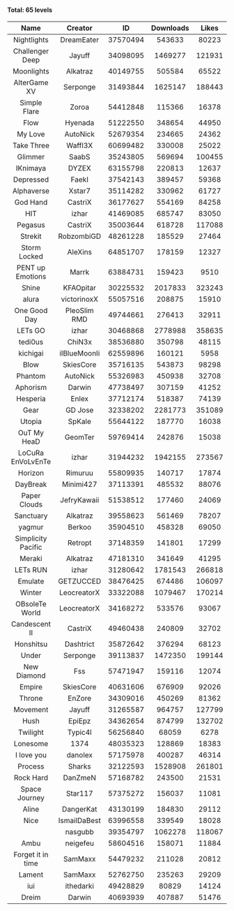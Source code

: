#### Total: 65 levels

| Name | Creator | ID | Downloads | Likes |
|:---:|:---:|:---:|:---:|:---:|
| Nightlights | DreamEater | 37570494 | 543633 | 80223
| Challenger Deep | Jayuff | 34098095 | 1469277 | 121931
| Moonlights | Alkatraz | 40149755 | 505584 | 65522
| AlterGame XV | Serponge | 31493844 | 1625147 | 188443
| Simple Flare | Zoroa | 54412848 | 115366 | 16378
| Flow | Hyenada | 51222550 | 348654 | 44950
| My Love | AutoNick | 52679354 | 234665 | 24362
| Take Three | Waffl3X | 60699482 | 330008 | 25022
| Glimmer | SaabS | 35243805 | 569694 | 100455
| IKnimaya | DYZEX | 63155798 | 220813 | 12637
| Depressed | FaekI | 37542143 | 389457 | 59368
| Alphaverse | Xstar7 | 35114282 | 330962 | 61727
| God Hand | CastriX | 36177627 | 554169 | 84258
| HIT | izhar | 41469085 | 685747 | 83050
| Pegasus | CastriX | 35003644 | 618728 | 117088
| Strekit | RobzombiGD | 48261228 | 185529 | 27464
| Storm Locked | AleXins | 64851707 | 178159 | 12327
| PENT up Emotions | Marrk | 63884731 | 159423 | 9510
| Shine | KFAOpitar | 30225532 | 2017833 | 323243
| alura | victorinoxX | 55057516 | 208875 | 15910
| One Good Day | PleoSlim RMD | 49744661 | 276413 | 32911
| LETs GO | izhar | 30468868 | 2778988 | 358635
| tedi0us | ChiN3x | 38536880 | 350798 | 48115
| kichigai | iIBlueMoonIi | 62559896 | 160121 | 5958
| Blow | SkiesCore | 35716135 | 543873 | 98298
| Phantom | AutoNick | 55326983 | 450938 | 32708
| Aphorism | Darwin | 47738497 | 307159 | 41252
| Hesperia | Enlex | 37712174 | 518387 | 74139
| Gear | GD Jose | 32338202 | 2281773 | 351089
| Utopia | SpKale | 55644122 | 187770 | 16038
| OuT My HeaD | GeomTer | 59769414 | 242876 | 15038
| LoCuRa EnVoLvEnTe | izhar | 31944232 | 1942155 | 273567
| Horizon | Rimuruu | 55809935 | 140717 | 17874
| DayBreak | Minimi427 | 37113391 | 485532 | 88076
| Paper Clouds | JefryKawaii | 51538512 | 177460 | 24069
| Sanctuary | Alkatraz | 39558623 | 561469 | 78207
| yagmur | Berkoo | 35904510 | 458328 | 69050
| Simplicity Pacific | Retropt | 37148359 | 141801 | 17299
| Meraki | Alkatraz | 47181310 | 341649 | 41295
| LETs  RUN | izhar | 31280642 | 1781543 | 266818
| Emulate | GETZUCCED | 38476425 | 674486 | 106097
| Winter | LeocreatorX | 33322088 | 1079467 | 170214
| OBsoleTe World | LeocreatorX | 34168272 | 533576 | 93067
| Candescent II | CastriX | 49460438 | 240809 | 32702
| Honshitsu | Dashtrict | 35872642 | 376294 | 68123
| Under | Serponge | 39113837 | 1472350 | 199144
| New Diamond | Fss | 57471947 | 159116 | 12074
| Empire | SkiesCore | 40631606 | 676909 | 92026
| Throne | EnZore | 34309016 | 450269 | 81362
| Movement | Jayuff | 31265587 | 964757 | 127799
| Hush | EpiEpz | 34362654 | 874799 | 132702
| Twilight | Typic4l | 56256840 | 68059 | 6278
| Lonesome | 1374 | 48035323 | 128869 | 18383
| I love you | danolex | 57175978 | 400287 | 46314
| Process | Sharks | 32122593 | 1528908 | 261801
| Rock Hard | DanZmeN | 57168782 | 243500 | 21531
| Space Journey | Star117 | 57375272 | 156037 | 11081
| Aline | DangerKat | 43130199 | 184830 | 29112
| Nice | IsmailDaBest | 63996558 | 339549 | 18028
|   | nasgubb | 39354797 | 1062278 | 118067
| Ambu | neigefeu | 58604516 | 158071 | 11884
| Forget it in time | SamMaxx | 54479232 | 211028 | 20812
| Lament | SamMaxx | 52762750 | 235263 | 29209
| iui | ithedarki | 49428829 | 80829 | 14124
| Dreim | Darwin | 40693939 | 407887 | 51476
